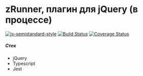# zRunner, плагин для jQuery (в процессе)

[![js-semistandard-style](https://img.shields.io/badge/code%20style-semistandard-brightgreen.svg)](https://github.com/standard/semistandard)
[![Build Status](https://travis-ci.com/vladtaranov/zrunner.svg?branch=master)](https://travis-ci.com/vladtaranov/zrunner)
[![Coverage Status](https://coveralls.io/repos/github/vladtaranov/zrunner/badge.svg?branch=master)](https://coveralls.io/github/vladtaranov/zrunner?branch=master)

##### Стек
* jQuery
* Typescript
* Jest
